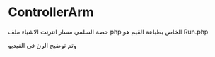 # ControllerArm
حصة السلمي 
مسار انترنت الاشياء
ملف php
الخاص بطباعة القيم هو Run.php


وتم توضيح الرن في الفيديو
